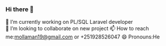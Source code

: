 ### Hi there 👋

   🔭 I’m currently working on PL/SQL Laravel developer
   </br>
   👯 I’m looking to collaborate on new project
   📫 How to reach me:mollaman19@gmail.com or +251928526047
   😄 Pronouns:He

<!--
**molla-12/molla-12** is a ✨ _special_ ✨ repository because its `README.md` (this file) appears on your GitHub profile.

I'm an experienced full-stack developer with 4+ years of experience in software development.
     

  🔭 I’m currently working on PL/SQL Laravel developer
- 🌱 I’m currently learning ...
  👯 I’m looking to collaborate on new project
- 🤔 I’m looking for help with ...
- 💬 Ask me about ...
  📫 How to reach me:mollaman19@gmail.com or +251928526047
  😄 Pronouns:He
- ⚡ Fun fact: ...
-->
